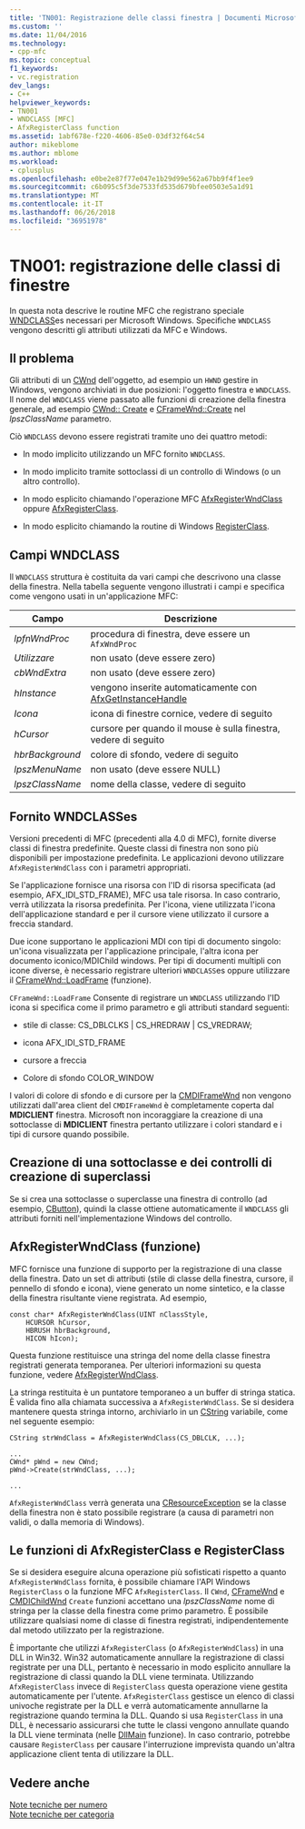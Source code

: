 ```yaml
---
title: 'TN001: Registrazione delle classi finestra | Documenti Microsoft'
ms.custom: ''
ms.date: 11/04/2016
ms.technology:
- cpp-mfc
ms.topic: conceptual
f1_keywords:
- vc.registration
dev_langs:
- C++
helpviewer_keywords:
- TN001
- WNDCLASS [MFC]
- AfxRegisterClass function
ms.assetid: 1abf678e-f220-4606-85e0-03df32f64c54
author: mikeblome
ms.author: mblome
ms.workload:
- cplusplus
ms.openlocfilehash: e0be2e87f77e047e1b29d99e562a67bb9f4f1ee9
ms.sourcegitcommit: c6b095c5f3de7533fd535d679bfee0503e5a1d91
ms.translationtype: MT
ms.contentlocale: it-IT
ms.lasthandoff: 06/26/2018
ms.locfileid: "36951978"
---
```

# <a name="tn001-window-class-registration"></a>TN001: registrazione delle classi di finestre
In questa nota descrive le routine MFC che registrano speciale [WNDCLASS](http://msdn.microsoft.com/library/windows/desktop/ms633576)es necessari per Microsoft Windows. Specifiche `WNDCLASS` vengono descritti gli attributi utilizzati da MFC e Windows.  
  
## <a name="the-problem"></a>Il problema  
 Gli attributi di un [CWnd](../mfc/reference/cwnd-class.md) dell'oggetto, ad esempio un `HWND` gestire in Windows, vengono archiviati in due posizioni: l'oggetto finestra e `WNDCLASS`. Il nome del `WNDCLASS` viene passato alle funzioni di creazione della finestra generale, ad esempio [CWnd:: Create](../mfc/reference/cwnd-class.md#create) e [CFrameWnd::Create](../mfc/reference/cframewnd-class.md#create) nel *lpszClassName* parametro.  
  
 Ciò `WNDCLASS` devono essere registrati tramite uno dei quattro metodi:  
  
-   In modo implicito utilizzando un MFC fornito `WNDCLASS`.  
  
-   In modo implicito tramite sottoclassi di un controllo di Windows (o un altro controllo).  
  
-   In modo esplicito chiamando l'operazione MFC [AfxRegisterWndClass](../mfc/reference/application-information-and-management.md#afxregisterwndclass) oppure [AfxRegisterClass](../mfc/reference/application-information-and-management.md#afxregisterclass).  
  
-   In modo esplicito chiamando la routine di Windows [RegisterClass](http://msdn.microsoft.com/library/windows/desktop/ms633586).  
  
## <a name="wndclass-fields"></a>Campi WNDCLASS  
 Il `WNDCLASS` struttura è costituita da vari campi che descrivono una classe della finestra. Nella tabella seguente vengono illustrati i campi e specifica come vengono usati in un'applicazione MFC:  
  
|Campo|Descrizione|  
|-----------|-----------------|  
|*lpfnWndProc*|procedura di finestra, deve essere un `AfxWndProc`|  
|*Utilizzare*|non usato (deve essere zero)|  
|*cbWndExtra*|non usato (deve essere zero)|  
|*hInstance*|vengono inserite automaticamente con [AfxGetInstanceHandle](../mfc/reference/application-information-and-management.md#afxgetinstancehandle)|  
|*Icona*|icona di finestre cornice, vedere di seguito|  
|*hCursor*|cursore per quando il mouse è sulla finestra, vedere di seguito|  
|*hbrBackground*|colore di sfondo, vedere di seguito|  
|*lpszMenuName*|non usato (deve essere NULL)|  
|*lpszClassName*|nome della classe, vedere di seguito|  
  
## <a name="provided-wndclasses"></a>Fornito WNDCLASSes  
 Versioni precedenti di MFC (precedenti alla 4.0 di MFC), fornite diverse classi di finestra predefinite. Queste classi di finestra non sono più disponibili per impostazione predefinita. Le applicazioni devono utilizzare `AfxRegisterWndClass` con i parametri appropriati.  
  
 Se l'applicazione fornisce una risorsa con l'ID di risorsa specificata (ad esempio, AFX_IDI_STD_FRAME), MFC usa tale risorsa. In caso contrario, verrà utilizzata la risorsa predefinita. Per l'icona, viene utilizzata l'icona dell'applicazione standard e per il cursore viene utilizzato il cursore a freccia standard.  
  
 Due icone supportano le applicazioni MDI con tipi di documento singolo: un'icona visualizzata per l'applicazione principale, l'altra icona per documento iconico/MDIChild windows. Per tipi di documenti multipli con icone diverse, è necessario registrare ulteriori `WNDCLASS`es oppure utilizzare il [CFrameWnd::LoadFrame](../mfc/reference/cframewnd-class.md#loadframe) (funzione).  
  
 `CFrameWnd::LoadFrame` Consente di registrare un `WNDCLASS` utilizzando l'ID icona si specifica come il primo parametro e gli attributi standard seguenti:  
  
-   stile di classe: CS_DBLCLKS &#124; CS_HREDRAW &#124; CS_VREDRAW;  
  
-   icona AFX_IDI_STD_FRAME  
  
-   cursore a freccia  
  
-   Colore di sfondo COLOR_WINDOW  
  
 I valori di colore di sfondo e di cursore per la [CMDIFrameWnd](../mfc/reference/cmdiframewnd-class.md) non vengono utilizzati dall'area client del `CMDIFrameWnd` è completamente coperta dal **MDICLIENT** finestra. Microsoft non incoraggiare la creazione di una sottoclasse di **MDICLIENT** finestra pertanto utilizzare i colori standard e i tipi di cursore quando possibile.  
  
## <a name="subclassing-and-superclassing-controls"></a>Creazione di una sottoclasse e dei controlli di creazione di superclassi  
 Se si crea una sottoclasse o superclasse una finestra di controllo (ad esempio, [CButton](../mfc/reference/cbutton-class.md)), quindi la classe ottiene automaticamente il `WNDCLASS` gli attributi forniti nell'implementazione Windows del controllo.  
  
## <a name="the-afxregisterwndclass-function"></a>AfxRegisterWndClass (funzione)  
 MFC fornisce una funzione di supporto per la registrazione di una classe della finestra. Dato un set di attributi (stile di classe della finestra, cursore, il pennello di sfondo e icona), viene generato un nome sintetico, e la classe della finestra risultante viene registrata. Ad esempio,  
  
```  
const char* AfxRegisterWndClass(UINT nClassStyle,
    HCURSOR hCursor,
    HBRUSH hbrBackground,
    HICON hIcon);
```  
  
 Questa funzione restituisce una stringa del nome della classe finestra registrati generata temporanea. Per ulteriori informazioni su questa funzione, vedere [AfxRegisterWndClass](../mfc/reference/application-information-and-management.md#afxregisterwndclass).  
  
 La stringa restituita è un puntatore temporaneo a un buffer di stringa statica. È valida fino alla chiamata successiva a `AfxRegisterWndClass`. Se si desidera mantenere questa stringa intorno, archiviarlo in un [CString](../atl-mfc-shared/using-cstring.md) variabile, come nel seguente esempio:  
  
```  
CString strWndClass = AfxRegisterWndClass(CS_DBLCLK, ...);

...  
CWnd* pWnd = new CWnd;  
pWnd->Create(strWndClass, ...);

...  
```  
  
 `AfxRegisterWndClass` verrà generata una [CResourceException](../mfc/reference/cresourceexception-class.md) se la classe della finestra non è stato possibile registrare (a causa di parametri non validi, o dalla memoria di Windows).  
  
## <a name="the-registerclass-and-afxregisterclass-functions"></a>Le funzioni di AfxRegisterClass e RegisterClass  
 Se si desidera eseguire alcuna operazione più sofisticati rispetto a quanto `AfxRegisterWndClass` fornita, è possibile chiamare l'API Windows `RegisterClass` o la funzione MFC `AfxRegisterClass`. Il `CWnd`, [CFrameWnd](../mfc/reference/cframewnd-class.md) e [CMDIChildWnd](../mfc/reference/cmdichildwnd-class.md) `Create` funzioni accettano una *lpszClassName* nome di stringa per la classe della finestra come primo parametro. È possibile utilizzare qualsiasi nome di classe di finestra registrati, indipendentemente dal metodo utilizzato per la registrazione.  
  
 È importante che utilizzi `AfxRegisterClass` (o `AfxRegisterWndClass`) in una DLL in Win32. Win32 automaticamente annullare la registrazione di classi registrate per una DLL, pertanto è necessario in modo esplicito annullare la registrazione di classi quando la DLL viene terminata. Utilizzando `AfxRegisterClass` invece di `RegisterClass` questa operazione viene gestita automaticamente per l'utente. `AfxRegisterClass` gestisce un elenco di classi univoche registrate per la DLL e verrà automaticamente annullarne la registrazione quando termina la DLL. Quando si usa `RegisterClass` in una DLL, è necessario assicurarsi che tutte le classi vengono annullate quando la DLL viene terminata (nelle [DllMain](http://msdn.microsoft.com/library/windows/desktop/ms682583) funzione). In caso contrario, potrebbe causare `RegisterClass` per causare l'interruzione imprevista quando un'altra applicazione client tenta di utilizzare la DLL.  
  
## <a name="see-also"></a>Vedere anche  
 [Note tecniche per numero](../mfc/technical-notes-by-number.md)   
 [Note tecniche per categoria](../mfc/technical-notes-by-category.md)

